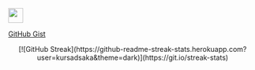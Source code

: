 <img src="https://raw.githubusercontent.com/MartinHeinz/MartinHeinz/master/wave.gif" width="30px">

[GitHub Gist](https://gist.github.com/kursadsaka)

<p align="center">
  [![GitHub Streak](https://github-readme-streak-stats.herokuapp.com?user=kursadsaka&theme=dark)](https://git.io/streak-stats)
</p>
